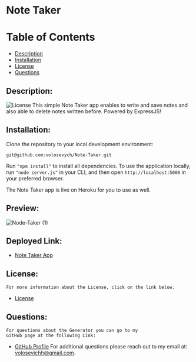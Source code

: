 # Note Taker
# Table of Contents
- [Description](#description)
- [Installation](#installation)
- [License](#license) 
- [Questions](#questions)
## Description:
![License](https://img.shields.io/badge/License--blue.svg "License Badge")
    This simple Note Taker app enables to write and save notes and also able to delete notes written before. Powered by ExpressJS!
## Installation:
Clone the repository to your local development environment: 
    
    git@github.com:volosevych/Note-Taker.git 
    
 Run ```"npm install"``` to install all dependencies. To use the application locally,
 run ```"node server.js"``` in your CLI, and then open ```http://localhost:5000``` in your preferred browser. 
 
 The Note Taker app is live on Heroku for you to use as well.

## Preview:
![Node-Taker (1)](https://user-images.githubusercontent.com/66918031/95515725-51076a80-097b-11eb-9f32-803edcf9e13e.gif)
 
## Deployed Link: 
- [Note Taker App](https://polar-everglades-72513.herokuapp.com/)
## License:
    For more information about the License, click on the link below.
    
- [License](https://opensource.org/licenses/)
## Questions:
    For questions about the Generator you can go to my 
    GitHub page at the following Link: 
- [GitHub Profile](https://github.com/volosevych)
For additional questions please reach out to my email at: volosevichh@gmail.com.
